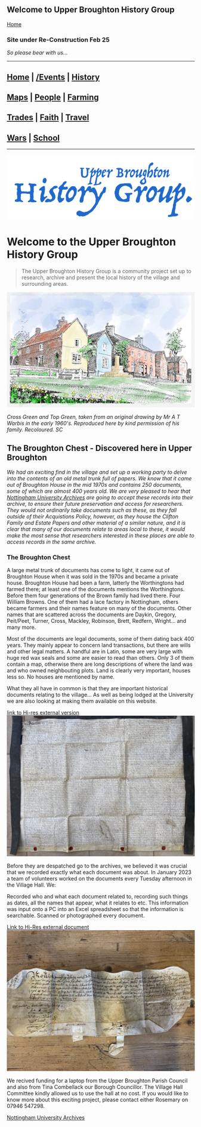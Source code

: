 ## Welcome to Upper Broughton History Group

[Home](https://simon-scmp.github.io/Upper-Broughton-History/)
### Site under Re-Construction Feb 25 
*So please bear with us…*

---
## [Home](index.md) | [/Events](Events/events.md) | [History](/History/walking.md)
## [Maps](/Maps/maps.md) | [People](/People/people.md) | [Farming](/Farming/Early_Farming.md)
## [Trades](/Trades/Baileys.md) | [Faith](/Faith/faith.md) | [Travel](/Travel/railway_accident.md)
## [Wars](/Wars/wars.md) | [School](/School/School_History.md)

---

![UB History Group logo](Home/UBHistory_Group_600.png)



# Welcome to the Upper Broughton History Group

>The Upper Broughton History Group is a community project set up to research, archive and present the local history of the village and surrounding areas.

<img src="Home/Pi_Draw_colour_web.webp" alt="drawing" width="800"/>

*Cross Green and Top Green, taken from an original drawing by Mr A T Warbis in the early 1960's. Reproduced here by kind permission of his family. Recoloured. SC*


## The Broughton Chest - Discovered here in Upper Broughton

*We had an exciting find in the village and set up a working party to delve into the contents of an old metal trunk full of papers. We know that it came out of Broughton House in the mid 1970s and contains 250 documents, some of which are almost 400 years old. We are very pleased to hear that [Nottingham University Archives](https://www.nottingham.ac.uk/manuscriptsandspecialcollections/collections/allcollections/university.aspx) are going to accept these records into their archive, to ensure their future preservation and access for researchers. They would not ordinarily take documents such as these, as they fall outside of their Acquistions Policy, however, as they house the Clifton Family and Estate Papers and other material of a similar nature, and it is clear that many of our documents relate to areas local to these, it would make the most sense that researchers interested in these places are able to access records in the same archive.*

### The Broughton Chest

A large metal trunk of documents has come to light, it came out of Broughton House when it was sold in the 1970s and became a private house. Broughton House had been a farm, latterly the Worthingtons had farmed there; at least one of the documents mentions the Worthingtons. Before them four generations of the Brown family had lived there. Four William Browns. One of them had a lace factory in Nottingham, others became farmers and their names feature on many of the documents. Other names that are scattered across the documents are Daykin, Gregory, Peit/Peet, Turner, Cross, Mackley, Robinson, Brett, Redfern, Wright… and many more.

Most of the documents are legal documents, some of them dating back 400 years. They mainly appear to concern land transactions, but there are wills and other legal matters. A handful are in Latin, some are very large with huge red wax seals and some are easier to read than others. Only 3 of them contain a map, otherwise there are long descriptions of where the land was and who owned neighbouting plots. Land is clearly very important, houses less so. No houses are mentioned by name.

What they all have in common is that they are important historical documents relating to the village… As well as being lodged at the University we are also looking at making them available on this website.

[link to Hi-res external version![Legal Document 1](Home/Doc1.png)](https://drive.google.com/file/d/1BgCuPgpLaJxIizVXMB41hyct79dm4saH/view?usp=sharing)

Before they are despatched go to the archives, we believed it was crucial that we recorded exactly what each document was about. In January 2023 a team of volunteers worked on the documents every Tuesday afternoon in the Village Hall. We:

Recorded who and what each document related to, recording such things as dates, all the names that appear, what it relates to etc. This information was input onto a PC into an Excel spreadsheet so that the information is searchable.
Scanned or photographed every document.

[Link to Hi-Res external document![Legal two](Home/Doc2.png)](https://drive.google.com/file/d/1qJwWfbXcz_hpzKzPiK-2013sXPf_G7NS/view?usp=sharing)

We recived funding for a laptop from the Upper Broughton Parish Council and also from Tina Combellack our Borough Councillor. The Village Hall Committee kindly allowed us to use the hall at no cost. If you would like to know more about this exciting project, please contact either Rosemary on 07946 547298.

[Nottingham University Archives](https://www.nottingham.ac.uk/manuscriptsandspecialcollections/collections/allcollections/university.aspx)




